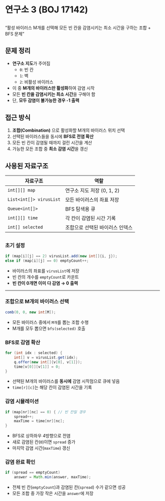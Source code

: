 # 연구소 3 (BOJ 17142)

## 

“활성 바이러스 M개를 선택해 모든 빈 칸을 감염시키는 최소 시간을 구하는 조합 + BFS 문제”

## 문제 정리

- **연구소 지도**가 주어짐
    - `0`: 빈 칸
    - `1`: 벽
    - `2`: 비활성 바이러스
- 이 중 **M개의 바이러스만 활성화**하여 감염 시작
- 모든 **빈 칸을 감염시키는 최소 시간**을 구해야 함
- 단, **모두 감염이 불가능한 경우 -1 출력**

## 접근 방식

1. **조합(Combination)** 으로 활성화할 M개의 바이러스 위치 선택
2. 선택된 바이러스들을 동시에 **BFS로 전염 확산**
3. 모든 빈 칸이 감염될 때까지 걸린 시간을 계산
4. 가능한 모든 조합 중 **최소 감염 시간**을 갱신

## 사용된 자료구조

| 자료구조 | 역할 |
| --- | --- |
| `int[][] map` | 연구소 지도 저장 (0, 1, 2) |
| `List<int[]> virusList` | 모든 바이러스의 좌표 저장 |
| `Queue<int[]>` | BFS 탐색용 큐 |
| `int[][] time` | 각 칸이 감염된 시간 기록 |
| `int[] selected` | 조합으로 선택된 바이러스 인덱스 |

## 

### 초기 설정

```java
if (map[i][j] == 2) virusList.add(new int[]{i, j});
else if (map[i][j] == 0) emptyCount++;

```

- 바이러스의 좌표를 `virusList`에 저장
- 빈 칸의 개수를 `emptyCount`로 카운트
- **빈 칸이 0개면 이미 다 감염 → 0 출력**

---

### 조합으로 M개의 바이러스 선택

```java
comb(0, 0, new int[M]);

```

- 모든 바이러스 중에서 `M개`를 뽑는 조합 수행
- M개를 모두 뽑으면 `bfs(selected)` 호출

### BFS로 감염 확산

```java
for (int idx : selected) {
    int[] v = virusList.get(idx);
    q.offer(new int[]{v[0], v[1]});
    time[v[0]][v[1]] = 0;
}

```

- 선택된 M개의 바이러스를 **동시에** 감염 시작점으로 큐에 넣음
- `time[r][c]`는 해당 칸이 감염된 시간을 기록

### 감염 시뮬레이션

```java
if (map[nr][nc] == 0) { // 빈 칸일 경우
    spread++;
    maxTime = time[nr][nc];
}

```

- BFS로 상하좌우 4방향으로 전염
- 새로 감염된 칸(`0`)이면 `spread` 증가
- 마지막 감염 시간(`maxTime`) 갱신

### 감염 완료 확인

```java
if (spread == emptyCount)
    answer = Math.min(answer, maxTime);

```

- 전체 빈 칸(`emptyCount`)과 감염된 칸(`spread`) 수가 같으면 성공
- 모든 조합 중 가장 작은 시간을 `answer`에 저장